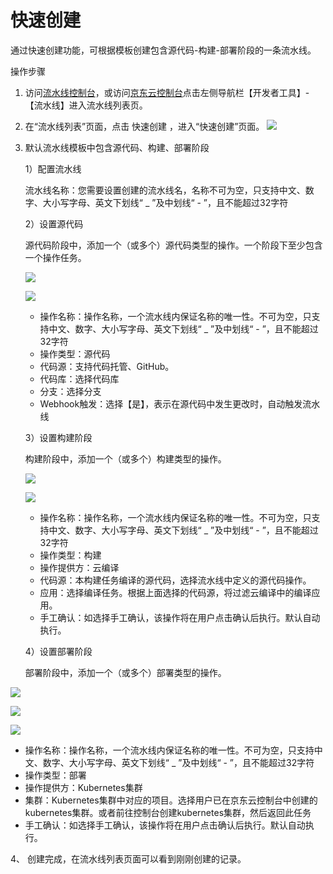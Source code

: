 # 快速创建
通过快速创建功能，可根据模板创建包含源代码-构建-部署阶段的一条流水线。

操作步骤

1. 访问[流水线控制台](https://codepipeline-console.jdcloud.com/pipeline/list)，或访问[京东云控制台](https://console.jdcloud.com)点击左侧导航栏【开发者工具】-【流水线】进入流水线列表页。

2. 在“流水线列表”页面，点击 快速创建 ，进入“快速创建”页面。
 ![](/image/codepipeline/Quick-Creation.png) 

3. 默认流水线模板中包含源代码、构建、部署阶段 

   1）配置流水线
  
   流水线名称：您需要设置创建的流水线名，名称不可为空，只支持中文、数字、大小写字母、英文下划线“ _ ”及中划线“ - ”，且不能超过32字符

   2）设置源代码
  
   源代码阶段中，添加一个（或多个）源代码类型的操作。一个阶段下至少包含一个操作任务。
   
   ![](/image/codepipeline/cre-source-stage.png)
   
   ![](/image/codepipeline/cre-source-stage2.png) 
  
   * 操作名称：操作名称，一个流水线内保证名称的唯一性。不可为空，只支持中文、数字、大小写字母、英文下划线“ _ ”及中划线“ - ”，且不能超过32字符
   * 操作类型：源代码
   * 代码源：支持代码托管、GitHub。
   * 代码库：选择代码库
   * 分支：选择分支
   * Webhook触发：选择【是】，表示在源代码中发生更改时，自动触发流水线


   3）设置构建阶段
  
   构建阶段中，添加一个（或多个）构建类型的操作。
   
   ![](/image/codepipeline/cre-build-stage.png)
      
   ![](/image/codepipeline/cre-build-action.png)
 
   * 操作名称：操作名称，一个流水线内保证名称的唯一性。不可为空，只支持中文、数字、大小写字母、英文下划线“ _ ”及中划线“ - ”，且不能超过32字符
   * 操作类型：构建
   * 操作提供方：云编译
   * 代码源：本构建任务编译的源代码，选择流水线中定义的源代码操作。
   * 应用：选择编译任务。根据上面选择的代码源，将过滤云编译中的编译应用。
   * 手工确认：如选择手工确认，该操作将在用户点击确认后执行。默认自动执行。

   4）设置部署阶段
  
   部署阶段中，添加一个（或多个）部署类型的操作。
   
  ![](/image/codepipeline/cre-deploy-stage.png) 
     
  ![](/image/codepipeline/cre-deploy-action.png)
  
  ![](/image/codepipeline/cre-deploy-action2.png)

 

 
   * 操作名称：操作名称，一个流水线内保证名称的唯一性。不可为空，只支持中文、数字、大小写字母、英文下划线“ _ ”及中划线“ - ”，且不能超过32字符
   * 操作类型：部署
   * 操作提供方：Kubernetes集群
   * 集群：Kubernetes集群中对应的项目。选择用户已在京东云控制台中创建的kubernetes集群。或者前往控制台创建kubernetes集群，然后返回此任务
   * 手工确认：如选择手工确认，该操作将在用户点击确认后执行。默认自动执行。

4、	创建完成，在流水线列表页面可以看到刚刚创建的记录。


